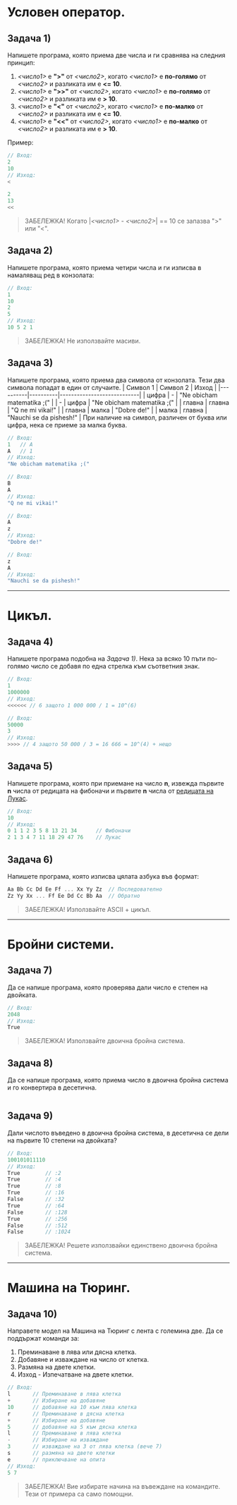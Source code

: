 # Условен оператор.

## Задача 1)
Напишете програма, която приема две числа и ги сравнява на следния принцип:
1. *<число1>* е **">"** от *<число2>*, когато *<число1>* е **по-голямо** от *<число2>* и разликата им е **<= 10**.
2. *<число1>* е **">>"** от *<число2>*, когато *<число1>* е **по-голямо** от *<число2>* и разликата им е **> 10**.
3. *<число1>* е **"<"** от *<число2>*, когато *<число1>* е **по-малко** от *<число2>* и разликата им е **<= 10**.
4. *<число1>* е **"<<"** от *<число2>*, когато *<число1>* е **по-малко** от *<число2>* и разликата им е **> 10**.

Пример:
``` c++
// Вход:
2
10
// Изход:
<
```
``` c++
2
13
<<
```
> ЗАБЕЛЕЖКА! Когато |*<число1>* - *<число2>*| == 10 се запазва ">" или "<".

## Задача 2)
Напишете програма, която приема четири числа и ги изписва в намаляващ ред в конзолата:
```c++
// Вход:
1
10
2
5
// Изход:
10 5 2 1
```
> ЗАБЕЛЕЖКА! Не използвайте масиви.

## Задача 3)
Напишете програма, която приема два символа от конзолата. Тези два символа попадат в един от случаите.
| Символ 1 | Символ 2 | Изход                      |
|----------|----------|----------------------------|
| цифра    | -        | "Ne obicham matematika ;(" |
| -        | цифра    | "Ne obicham matematika ;(" |
| главна   | главна   | "Q ne mi vikai!"           |
| главна   | малка    | "Dobre de!"                |
| малка    | главна   | "Nauchi se da pishesh!"    |
При наличие на символ, различен от буква или цифра, нека се приеме за малка буква.
```c++
// Вход:
1   // А
A   // 1
// Изход:
"Ne obicham matematika ;("
```
```c++
// Вход:
B
A
// Изход:
"Q ne mi vikai!" 
```
```c++
// Вход:
A
z
// Изход:
"Dobre de!"
```
```c++
// Вход:
z
A
// Изход:
"Nauchi se da pishesh!" 
```
>

---
# Цикъл.
## Задача 4)
Напишете програма подобна на *Задача 1)*. Нека за всяко 10 пъти по-голямо число се добавя по една стрелка към съответния знак.
```c++
// Вход:
1
1000000
// Изход:
<<<<<< // 6 защото 1 000 000 / 1 = 10^(6)
```

```c++
// Вход:
50000
3
// Изход:
>>>> // 4 защото 50 000 / 3 = 16 666 = 10^(4) + нещо
```
>

## Задача 5)
Напишете програма, която при приемане на число **n**, извежда първите **n** числа от редицата на фибоначи и първите **n** числа от [редицата на Лукас](https://sites.google.com/site/recursioniteration/chisla-na-fibonaci/chisla_lucas).
```c++
// Вход:
10
// Изход:
0 1 1 2 3 5 8 13 21 34      // Фибоначи
2 1 3 4 7 11 18 29 47 76    // Лукас
```
>

## Задача 6)
Напишете програма, която изписва цялата азбука във формат:
```c++
Aa Bb Cc Dd Ee Ff ... Xx Yy Zz  // Последователно
Zz Yy Xx ... Ff Ee Dd Cc Bb Aa  // Обратно
```
> ЗАБЕЛЕЖКА! Използвайте ASCII + цикъл.

---
# Бройни системи.
## Задача 7)
Да се напише програма, която проверява дали число е степен на двойката.
``` c++
// Вход:
2048
// Изход:
True
```
> ЗАБЕЛЕЖКА! Използвайте двоична бройна система.

## Задача 8)
Да се напише програма, която приема число в двоична бройна система и го конвертира в десетична.
```

```
>

## Задача 9)
Дали числото въведено в двоична бройна система, в десетична се дели на първите 10 степени на двойката?
```c++
// Вход:
100101011110
// Изход:
True        // :2
True        // :4
True        // :8
True        // :16
False       // :32
True        // :64
False       // :128
True        // :256
False       // :512
False       // :1024
```
>ЗАБЕЛЕЖКА! Решете използвайки единствено двоична бройна система.

---
# Машина на Тюринг.
## Задача 10)
Направете модел на Машина на Тюринг с лента с големина две. Да се поддържат команди за:
1. Преминаване в лява или дясна клетка.
2. Добавяне и изваждане на число от клетка.
3. Размяна на двете клетки.
4. Изход - Изпечатване на двете клетки.
```c++
// Вход:
l       // Преминаване в лява клетка
+       // Избиране на добавяне
10      // добавяне на 10 към лява клетка
r       // Преминаване в дясна клетка
+       // Избиране на добавяне
5       // добавяне на 5 към дясна клетка
l       // Преминаване в лява клетка
-       // Избиране на изваждане
3       // изваждане на 3 от лява клетка (вече 7)
s       // размяна на двете клетки
е       // приключване на опита
// Изход:
5 7
```
>ЗАБЕЛЕЖКА! Вие избирате начина на въвеждане на командите. Тези от примера са само помощни.
